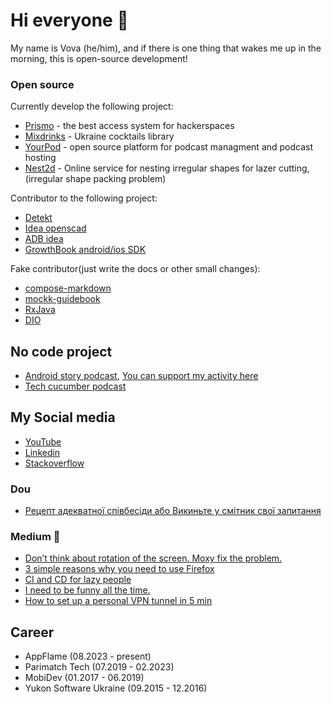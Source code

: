 # Hi everyone 👋

My name is Vova (he/him), and if there is one thing that wakes me up in the morning, this is open-source development!

### Open source
Currently develop the following project:
- [Prismo](https://github.com/hacklabkyiv/prismo) - the best access system for hackerspaces 
- [Mixdrinks](http://mixdrinks.org/) - Ukraine cocktails library 
- [YourPod](https://github.com/VovaStelmashchuk/yourpod) - open source platform for podcast managment and podcast hosting
- [Nest2d](https://nest2d.online) - Online service for nesting irregular shapes for lazer cutting, (irregular shape packing problem)

Contributor to the following project:
- [Detekt](https://github.com/detekt/detekt)
- [Idea openscad](https://github.com/ldenisey/idea-openscad)
- [ADB idea](https://github.com/pbreault/adb-idea)
- [GrowthBook android/ios SDK](https://github.com/growthbook/growthbook-kotlin)

Fake contributor(just write the docs or other small changes):
- [compose-markdown](https://github.com/jeziellago/compose-markdown) 
- [mockk-guidebook](https://github.com/NotWoods/mockk-guidebook)
- [RxJava](https://github.com/ReactiveX/RxJava)
- [DIO](https://github.com/flutterchina/dio)

## No code project

- [Android story podcast](https://androidstory.dev/), [You can support my activity here](https://www.patreon.com/androidstory)
- [Tech cucumber podcast](https://anchor.fm/techcucumber)

## My Social media
- [YouTube](https://www.youtube.com/channel/UC4yIia8VAd1qQWDVobBxH1A)
- [Linkedin][linkedin]
- [Stackoverflow](https://stackoverflow.com/users/7341528/vova-stelmashchuk?tab=profile)

### Dou
- [Рецепт адекватної співбесіди або Викиньте у смітник свої запитання](https://dou.ua/forums/topic/36261/)

### Medium :memo:
<!-- MEDIUM:START -->
- [Don’t think about rotation of the screen. Moxy fix the problem.](https://itnext.io/dont-think-about-rotation-of-the-screen-moxy-fix-the-problem-e861d52a0d12?source=rss-cec3e8e0d4be------2)
- [3 simple reasons why you need to use Firefox](https://medium.com/@vovochkastelmashchuk/3-simple-reasons-why-you-need-to-use-firefox-2c5f97d0dc82?source=rss-cec3e8e0d4be------2)
- [CI and CD for lazy people](https://medium.com/@vovochkastelmashchuk/ci-and-cd-for-people-2905d1b5a5f3?source=rss-cec3e8e0d4be------2)
- [I need to be funny all the time.](https://medium.com/@vovochkastelmashchuk/i-need-to-be-funny-all-the-time-9c01ab00b2fe?source=rss-cec3e8e0d4be------2)
- [How to set up a personal VPN tunnel in 5 min](https://medium.com/@vovochkastelmashchuk/how-set-up-personal-vpn-tunnel-for-5-min-f8f05b80be2a?source=rss-cec3e8e0d4be------2)
<!-- MEDIUM:END -->

## Career
- AppFlame (08.2023 - present)
- Parimatch Tech (07.2019 - 02.2023)
- MobiDev (01.2017 - 06.2019)
- Yukon Software Ukraine (09.2015 - 12.2016)

[linkedin]: https://www.linkedin.com/in/volodymyr-stelmashchuk-2631b9118/
